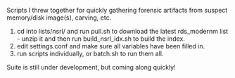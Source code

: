 Scripts I threw together for quickly gathering forensic artifacts from suspect memory/disk image(s), carving, etc.

1. cd into lists/nsrl/ and run pull.sh to download the latest rds_modernm list - unzip it and then run build_nsrl_idx.sh to build the index.  
2. edit settings.conf and make sure all variables have been filled in.
3. run scripts individually, or batch.sh to run them all.

Suite is still under development, but coming along quickly!
